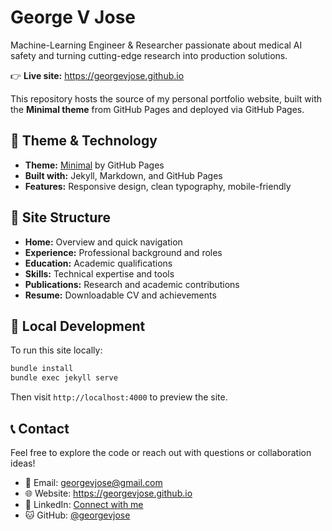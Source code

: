 # George V Jose

Machine-Learning Engineer & Researcher passionate about medical AI safety and turning cutting-edge research into production solutions.

👉 **Live site:** https://georgevjose.github.io

This repository hosts the source of my personal portfolio website, built with the **Minimal theme** from GitHub Pages and deployed via GitHub Pages.

## 🎨 Theme & Technology

- **Theme:** [Minimal](https://github.com/pages-themes/minimal) by GitHub Pages
- **Built with:** Jekyll, Markdown, and GitHub Pages
- **Features:** Responsive design, clean typography, mobile-friendly

## 📄 Site Structure

- **Home:** Overview and quick navigation
- **Experience:** Professional background and roles
- **Education:** Academic qualifications
- **Skills:** Technical expertise and tools
- **Publications:** Research and academic contributions
- **Resume:** Downloadable CV and achievements

## 🚀 Local Development

To run this site locally:

```bash
bundle install
bundle exec jekyll serve
```

Then visit `http://localhost:4000` to preview the site.

## 📞 Contact

Feel free to explore the code or reach out with questions or collaboration ideas!

- 📧 Email: georgevjose@gmail.com
- 🌐 Website: https://georgevjose.github.io
- 💼 LinkedIn: [Connect with me](https://linkedin.com/in/your-profile)
- 🐱 GitHub: [@georgevjose](https://github.com/georgevjose)
